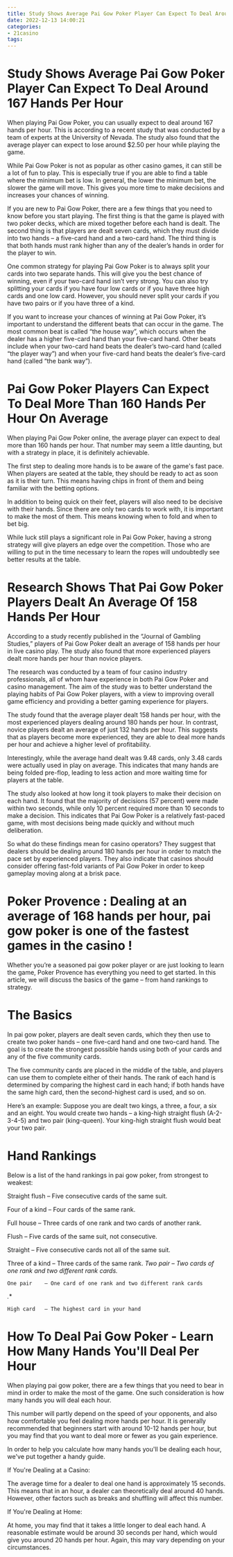 ```yaml
---
title: Study Shows Average Pai Gow Poker Player Can Expect To Deal Around 167 Hands Per Hour
date: 2022-12-13 14:00:21
categories:
- 21casino
tags:
---
```



#  Study Shows Average Pai Gow Poker Player Can Expect To Deal Around 167 Hands Per Hour

When playing Pai Gow Poker, you can usually expect to deal around 167 hands per hour. This is according to a recent study that was conducted by a team of experts at the University of Nevada. The study also found that the average player can expect to lose around $2.50 per hour while playing the game.

While Pai Gow Poker is not as popular as other casino games, it can still be a lot of fun to play. This is especially true if you are able to find a table where the minimum bet is low. In general, the lower the minimum bet, the slower the game will move. This gives you more time to make decisions and increases your chances of winning.

If you are new to Pai Gow Poker, there are a few things that you need to know before you start playing. The first thing is that the game is played with two poker decks, which are mixed together before each hand is dealt. The second thing is that players are dealt seven cards, which they must divide into two hands – a five-card hand and a two-card hand. The third thing is that both hands must rank higher than any of the dealer’s hands in order for the player to win.

One common strategy for playing Pai Gow Poker is to always split your cards into two separate hands. This will give you the best chance of winning, even if your two-card hand isn’t very strong. You can also try splitting your cards if you have four low cards or if you have three high cards and one low card. However, you should never split your cards if you have two pairs or if you have three of a kind.

If you want to increase your chances of winning at Pai Gow Poker, it’s important to understand the different beats that can occur in the game. The most common beat is called “the house way”, which occurs when the dealer has a higher five-card hand than your five-card hand. Other beats include when your two-card hand beats the dealer’s two-card hand (called “the player way”) and when your five-card hand beats the dealer’s five-card hand (called “the bank way”).

#  Pai Gow Poker Players Can Expect To Deal More Than 160 Hands Per Hour On Average

When playing Pai Gow Poker online, the average player can expect to deal more than 160 hands per hour. That number may seem a little daunting, but with a strategy in place, it is definitely achievable.

The first step to dealing more hands is to be aware of the game's fast pace. When players are seated at the table, they should be ready to act as soon as it is their turn. This means having chips in front of them and being familiar with the betting options.

In addition to being quick on their feet, players will also need to be decisive with their hands. Since there are only two cards to work with, it is important to make the most of them. This means knowing when to fold and when to bet big.

While luck still plays a significant role in Pai Gow Poker, having a strong strategy will give players an edge over the competition. Those who are willing to put in the time necessary to learn the ropes will undoubtedly see better results at the table.

#  Research Shows That Pai Gow Poker Players Dealt An Average Of 158 Hands Per Hour

According to a study recently published in the “Journal of Gambling Studies,” players of Pai Gow Poker dealt an average of 158 hands per hour in live casino play. The study also found that more experienced players dealt more hands per hour than novice players.

The research was conducted by a team of four casino industry professionals, all of whom have experience in both Pai Gow Poker and casino management. The aim of the study was to better understand the playing habits of Pai Gow Poker players, with a view to improving overall game efficiency and providing a better gaming experience for players.

The study found that the average player dealt 158 hands per hour, with the most experienced players dealing around 180 hands per hour. In contrast, novice players dealt an average of just 132 hands per hour. This suggests that as players become more experienced, they are able to deal more hands per hour and achieve a higher level of profitability.

Interestingly, while the average hand dealt was 9.48 cards, only 3.48 cards were actually used in play on average. This indicates that many hands are being folded pre-flop, leading to less action and more waiting time for players at the table.

The study also looked at how long it took players to make their decision on each hand. It found that the majority of decisions (57 percent) were made within two seconds, while only 10 percent required more than 10 seconds to make a decision. This indicates that Pai Gow Poker is a relatively fast-paced game, with most decisions being made quickly and without much deliberation.

So what do these findings mean for casino operators? They suggest that dealers should be dealing around 180 hands per hour in order to match the pace set by experienced players. They also indicate that casinos should consider offering fast-fold variants of Pai Gow Poker in order to keep gameplay moving along at a brisk pace.

#  Poker Provence : Dealing at an average of 168 hands per hour, pai gow poker is one of the fastest games in the casino !

Whether you’re a seasoned pai gow poker player or are just looking to learn the game, Poker Provence has everything you need to get started. In this article, we will discuss the basics of the game – from hand rankings to strategy.

# The Basics

In pai gow poker, players are dealt seven cards, which they then use to create two poker hands – one five-card hand and one two-card hand. The goal is to create the strongest possible hands using both of your cards and any of the five community cards.

The five community cards are placed in the middle of the table, and players can use them to complete either of their hands. The rank of each hand is determined by comparing the highest card in each hand; if both hands have the same high card, then the second-highest card is used, and so on.

Here’s an example: Suppose you are dealt two kings, a three, a four, a six and an eight. You would create two hands – a king-high straight flush (A-2-3-4-5) and two pair (king-queen). Your king-high straight flush would beat your two pair.

# Hand Rankings

Below is a list of the hand rankings in pai gow poker, from strongest to weakest:

Straight flush – Five consecutive cards of the same suit.

Four of a kind – Four cards of the same rank.

Full house – Three cards of one rank and two cards of another rank.

Flush – Five cards of the same suit, not consecutive.

Straight – Five consecutive cards not all of the same suit.

Three of a kind – Three cards of the same rank.
*Two pair – Two cards of one rank and two different rank cards.*

	One pair 	– One card of one rank and two different rank cards

 *.**

	High card 	– The highest card in your hand

#  How To Deal Pai Gow Poker - Learn How Many Hands You'll Deal Per Hour

When playing pai gow poker, there are a few things that you need to bear in mind in order to make the most of the game. One such consideration is how many hands you will deal each hour.

This number will partly depend on the speed of your opponents, and also how comfortable you feel dealing more hands per hour. It is generally recommended that beginners start with around 10-12 hands per hour, but you may find that you want to deal more or fewer as you gain experience.

In order to help you calculate how many hands you'll be dealing each hour, we've put together a handy guide.

If You're Dealing at a Casino:

The average time for a dealer to deal one hand is approximately 15 seconds. This means that in an hour, a dealer can theoretically deal around 40 hands. However, other factors such as breaks and shuffling will affect this number.

If You're Dealing at Home:

At home, you may find that it takes a little longer to deal each hand. A reasonable estimate would be around 30 seconds per hand, which would give you around 20 hands per hour. Again, this may vary depending on your circumstances.